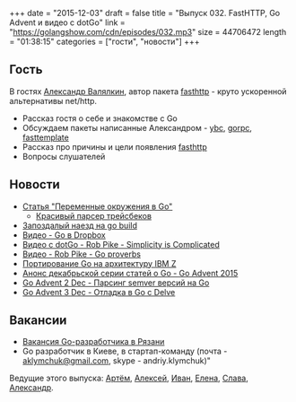 +++
date = "2015-12-03"
draft = false
title = "Выпуск 032. FastHTTP, Go Advent и видео с dotGo"
link = "https://golangshow.com/cdn/episodes/032.mp3"
size = 44706472
length = "01:38:15"
categories = ["гости", "новости"]
+++

## Гость
В гостях [Александр Валялкин](https://github.com/valyala), автор пакета [fasthttp](https://github.com/valyala/fasthttp) - круто ускоренной альтернативы net/http.

* Рассказ гостя о себе и знакомстве с Go
* Обсуждаем пакеты написанные Александром - [ybc](https://github.com/valyala/ybc/tree/master/bindings/go/ybc), [gorpc](https://github.com/valyala/gorpc), [fasttemplate](https://github.com/valyala/fasthttp)
* Рассказ про причины и цели появления [fasthttp](https://github.com/valyala/fasthttp)
* Вопросы слушателей

## Новости
- [Статья "Переменные окружения в Go"](http://dave.cheney.net/2015/11/29/a-whirlwind-tour-of-gos-runtime-environment-variables)
  - [Красивый парсер трейсбеков](https://github.com/maruel/panicparse) 
- [Запоздалый наезд на go build](https://medium.com/@felixge/why-you-should-use-go-build-a-or-gb-c469157d5c1b#.s5ebxl2y7)
- [Видео - Go в Dropbox](https://www.youtube.com/watch?v=JOx9enktnUM)
- [Видео с dotGo - Rob Pike - Simplicity is Complicated](https://www.youtube.com/watch?v=rFejpH_tAHM)
- [Видео - Rob Pike - Go proverbs](https://www.youtube.com/watch?v=PAAkCSZUG1c)
- [Портирование Go на архитектуру IBM Z](https://groups.google.com/forum/#!topic/golang-dev/y-mlM-XYysk)
- [Анонс декабрьской серии статей о Go - Go Advent 2015](http://blog.gopheracademy.com/advent-2015/introduction/)
- [Go Advent 2 Dec - Парсинг semver версий на Go](https://blog.gopheracademy.com/advent-2015/semver/)
- [Go Advent 3 Dec - Отладка в Go с Delve](https://blog.gopheracademy.com/advent-2015/debugging-with-delve/)

## Вакансии
 - [Вакансия Go-разработчика в Рязани](https://moikrug.ru/vacancies/1000022374)
 - Go разработчик в Киеве, в стартап-команду (почта - aklymchuk@gmail.com, skype - andriy.klymchuk)"

Ведущие этого выпуска: [Артём](https://twitter.com/miolini), [Алексей](https://twitter.com/paaleksey),
[Иван](https://twitter.com/idanyliuk), [Елена](https://twitter.com/webdeva), [Слава](https://twitter.com/m0sth8), [Александр](https://twitter.com/LK4D4math).
